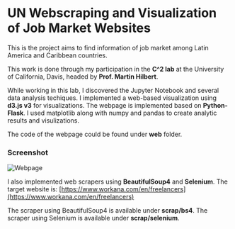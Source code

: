 # UN Webscraping and Visualization of Job Market Websites

This is the project aims to find information of job market among Latin America and Caribbean countries.

This work is done through my participation in the **C^2 lab** at the University of California, Davis, headed by **Prof. Martin Hilbert**.

While working in this lab, I discovered the Jupyter Notebook and several data analysis techiques.
I implemented a web-based visualization using **d3.js v3** for visualizations. The webpage is implemented based on **Python-Flask**.
I used matplotlib along with numpy and pandas to create analytic results and visulizations.

The code of the webpage could be found under **web** folder.

### Screenshot
![Webpage](https://github.com/hippoandy/UN_Webscraping_WORKANA/blob/master/web/screenshot.png)

I also implemented web scrapers using **BeautifulSoup4** and **Selenium**. The target website is: [https://www.workana.com/en/freelancers](https://www.workana.com/en/freelancers)

The scraper using BeautifulSoup4 is available under **scrap/bs4**.
The scraper using Selenium is available under **scrap/selenium**.
